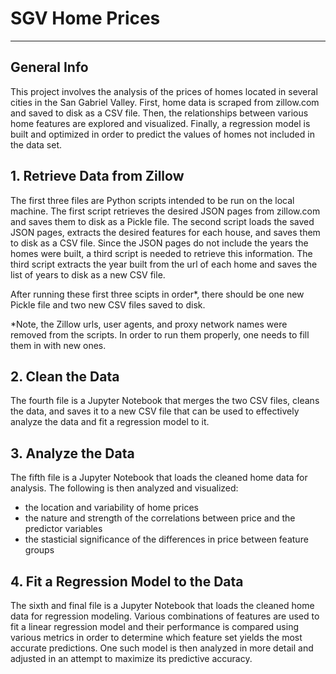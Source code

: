# SGV Home Prices
***
## General Info
This project involves the analysis of the prices of homes located in several cities in the San Gabriel Valley.
First, home data is scraped from zillow.com and saved to disk as a CSV file.
Then, the relationships between various home features are explored and visualized.
Finally, a regression model is built and optimized in order to predict the values of homes not included in the data set.

## 1. Retrieve Data from Zillow
The first three files are Python scripts intended to be run on the local machine. The first script retrieves the desired
JSON pages from zillow.com and saves them to disk as a Pickle file. The second script loads the saved JSON pages, extracts the desired
features for each house, and saves them to disk as a CSV file. Since the JSON pages do not include the years the homes were built,
a third script is needed to retrieve this information. The third script extracts the year built from the url of each home and saves
the list of years to disk as a new CSV file.  
  
After running these first three scipts in order*, there should be one new Pickle file and two new CSV files saved to disk.  

*Note, the Zillow urls, user agents, and proxy network names were removed from the scripts. In order to run them properly, one needs to
fill them in with new ones.

## 2. Clean the Data
The fourth file is a Jupyter Notebook that merges the two CSV files, cleans the data, and saves it to a new CSV file that can be used
to effectively analyze the data and fit a regression model to it.

## 3. Analyze the Data
The fifth file is a Jupyter Notebook that loads the cleaned home data for analysis. The following is then analyzed and visualized:
- the location and variability of home prices
- the nature and strength of the correlations between price and the predictor variables
- the stasticial significance of the differences in price between feature groups

## 4. Fit a Regression Model to the Data
The sixth and final file is a Jupyter Notebook that loads the cleaned home data for regression modeling. Various combinations of features
are used to fit a linear regression model and their performance is compared using various metrics in order to determine which feature
set yields the most accurate predictions. One such model is then analyzed in more detail and adjusted in an attempt to maximize
its predictive accuracy.
